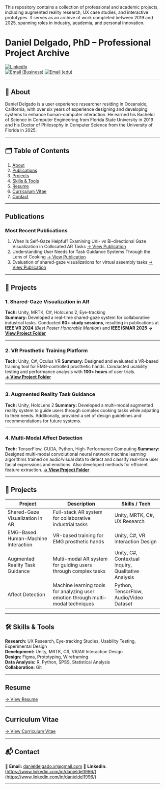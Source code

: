 This repository contains a collection of professional and academic projects, including augmented reality research, UX case studies, and interactive prototypes. It serves as an archive of work completed between 2019 and 2025, spanning roles in industry, academia, and personal innovation.

# Daniel Delgado, PhD – Professional Project Archive

[![LinkedIn](https://img.shields.io/badge/LinkedIn-Profile-blue)](https://www.linkedin.com/in/danieldel1996/)  
[![Email (Business)](https://img.shields.io/badge/Email-Contact-lightgrey)](mailto:danieldeldelgado.xr@gmail.com)
[![Email (edu)](https://img.shields.io/badge/Email-Contact-lightgrey)](mailto:danieldel@ufl.edu)


---

## 📖 About

Daniel Delgado is a user experience researcher residing in Oceanside, California, with over six years of experience designing and developing systems to enhance human–computer interaction. He earned his Bachelor of Science in Computer Engineering from Florida State University in 2019 and his Doctor of Philosophy in Computer Science from the University of Florida in 2025.

---

## 🗂 Table of Contents
1. [About](#-about)  
2. [Publications](#-publications)  
3. [Projects](#-projects)  
4. [Skills & Tools](#-skills--tools)
5. [Resume](#-resume)
6. [Curriculum Vitae](#-curriculum-vitae)
7. [Contact](#-contact)  

---
## Publications
### Most Recent Publications
1. When Is Self-Gaze Helpful? Examining Uni- vs Bi-directional Gaze Visualization in Collocated AR Tasks [→ View Publication](Publications/When-is-Self-Gaze-Necessary.pdf)
2. Understanding User Needs for Task Guidance Systems Through the Lens of Cooking [→ View Publication](Publications/Understanding-User-Needs.pdf)
4. Evaluation of shared-gaze visualizations for virtual assembly tasks [→ View Publication](Publications/Evaluation-of-SGV.pdf)


___

## 🌟 Projects

### **1. Shared-Gaze Visualization in AR**
**Tech:** Unity, MRTK, C#, HoloLens 2, Eye-tracking  
**Summary:**  Developed a real-time shared-gaze system for collaborative industrial tasks. Conducted **60+ study sessions**, resulting in publications at **IEEE VR 2024** (*Best Poster Honorable Mention*) and **IEEE ISMAR 2025**
**[→ View Project Folder](Projects/Shared-Gaze-Visualizations/)**

___

### **2. VR Prosthetic Training Platform**
**Tech:** Unity, C#, Oculus VR
**Summary:**  Designed and evaluated a VR-based training tool for EMG-controlled prosthetic hands. Conducted usability testing and performance analysis with **100+ hours** of user trials.  
**[→ View Project Folder](Projects/EMG-Based-Machine-Interface/)**

---
### **3. Augmented Reality Task Guidance**
**Tech:** Unity, HoloLens 2 
**Summary:** Developed a multi-modal augmented reality system to guide users through complex cooking tasks while adpating to their needs. Additionally, provided a set of design guidelines and recommendations for future systems.

___
### **4. Multi-Modal Affect Detection**
**Tech:** TensorFlow, CUDA, Python, High-Performance Computing
**Summary:** Designed multi-modal convolutional neural network machine learning algorithms trained on audio/visual data to detect and classify real-time user facial expressions and emotions. Also developed methods for efficient feature extraction.
**[→ View Project Folder](Projects/Machine-Learning-Affect-Detection/)**
___

## 📂 Projects

| Project | Description | Skills / Tech |
|---------|-------------|---------------|
| Shared-Gaze Visualization in AR | Full-stack AR system for collaborative industrial tasks | Unity, MRTK, C#, UX Research |
| EMG-Based Human-Machine Interaction | VR-based training for EMG prosthetic hands | Unity, C#, VR Interaction Design |
| Augmented Reality Task Guidance | Multi-modal AR system for guiding users through complex tasks | Unity, C#, Contextual Inquiry, Qualitative Analysis |
| Affect Detection | Machine learning tools for analyzing user emotion through multi-modal techniques | Python, TensorFlow, Audio/Video Dataset |


---

## 🛠 Skills & Tools

**Research:** UX Research, Eye-tracking Studies, Usability Testing, Experimental Design  
**Development:** Unity, MRTK, C#, VR/AR Interaction Design  
**Design:** Figma, Prototyping, Wireframing  
**Data Analysis:** R, Python, SPSS, Statistical Analysis  
**Collaboration:** Git

---
## Resume
[→ View Resume](Resume/Resume.pdf)

---
## Curriculum Vitae
[→ View Curriculum Vitae](CV/DanielDelgado-CV.pdf)

---

## 📬 Contact

📧 **Email:** [danieldelgado.xr@gmail.com](mailto:danieldelgado.xr@gmail.com)
🔗 **LinkedIn:** [https://www.linkedin.com/in/danieldel1996/](https://www.linkedin.com/in/danieldel1996/)

---
